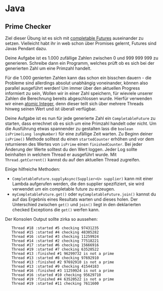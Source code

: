 # Java 

## Prime Checker 

Ziel dieser Übung ist es sich mit [completable Futures](https://www.baeldung.com/java-completablefuture) auseinander zu setzen. 
Vielleicht habt ihr in web schon über Promises gelernt, Futures sind Javas Pendant dazu. 

Deine Aufgabe ist es 1.000 zufällige Zahlen zwischen 0 und 999 999 999 zu generieren. 
Schreibe dann ein Programm, welches prüft ob es sich bei der generierten Zahl um eine Primzahl handelt. 

Für die 1.000 genierten Zahlen kann das schon ein bisschen dauern - die Probleme sind allerdings absolut unabhängig voneinander, 
können also parallel ausgeführt werden! Um immer über den aktuellen Progress informiert zu sein, Wollen wir in einer Zahl speichern, 
für wieviele unserer Zahlen die Berechnung bereits abgeschlossen wurde. 
Hierfür verwenden wir einen [atomic Integer](https://howtodoinjava.com/java/multi-threading/atomicinteger-example/),
denn dieser teilt sich über mehrere Threads hinweg seinen Wert und ist überall verfügbar. 

Deine Aufgabe ist es nun für jede generierte Zahl ein `CompletableFuture` zu starten, dass errechnet ob es sich um eine Primzahl handelt oder nicht.
Um die Ausführung etwas spannender zu gestalten lass die `boolean isPrime(Long longNumber)` für eine zufällige Zeit warten. 
Zu Beginn deiner `isPrime()` Methode solltest du einen `startedCounter` erhöhen und vor dem returnieren des Wertes von `isPrime` einen `finishedCounter`. 
Bei jeder Änderung der Werte solltest du den Wert loggen. Jeder Log sollte beinhalten in welchem Thread er ausgeführt wurde.
Mit `Thread.getCurrent()` kannst du auf den aktuellen Thread zugreifen.

Einige hilfreiche Methoden: 
* `CompletableFuture.supplyAsync(Supplier<U> supplier)` kann mit einer Lambda aufgerufen werden, die den supplier spezifiziert, sie wird verwendet um ein completable future zu erzeugen. 
* `myCompletableFuture.get()` oder `myCompletableFuture.join()` kannst du auf das Ergebnis eines Resultats warten und dieses holen. Der Unterschied zwischen `get()` und  `join()` liegt in den deklarierten checked Exceptions die `get()` werfen kann.

Der Konsolen Output sollte zirka so aussehen: 
```Thread #13 :started #1 checking 96299732
   Thread #18 :started #5 checking 97431235
   Thread #15 :started #4 checking 48305282
   Thread #16 :started #3 checking 11259924
   Thread #14 :started #2 checking 77518221
   Thread #17 :started #6 checking 15666916
   Thread #19 :started #7 checking 63520522
   Thread #13 :finished #1 96299732 is not a prime
   Thread #13 :started #8 checking 97692910
   Thread #13 :finished #2 97692910 is not a prime
   Thread #13 :started #9 checking 41544183
   Thread #16 :finished #3 11259924 is not a prime
   Thread #16 :started #10 checking 95629710
   Thread #19 :finished #4 63520522 is not a prime
   Thread #19 :started #11 checking 7611600
```
